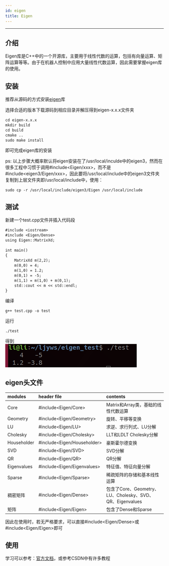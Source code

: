 ```yaml
---
id: eigen
title: Eigen
---
```


---

## 介绍

Eigen库是C++中的一个开源库，主要用于线性代数的运算，包括有向量运算、矩阵运算等等。由于在机器人控制中应用大量线性代数运算，因此需要掌握eigen库的使用。

## 安装
推荐从源码的方式安装[eigen](http://eigen.tuxfamily.org/index.php?title=Main_Page)库

选择合适的版本下载源码到相应目录并解压得到eigen-x.x.x文件夹
```
cd eigen-x.x.x
mkdir build
cd build 
cmake ..
sudo make install
```


即可完成eigen库的安装

ps: 以上步骤大概率默认将eigen安装在了/usr/local/inculde中的eigen3，然而在很多工程中习惯于调用#include<Eigen/xxx>，而不是#include<eigen3/Eigen/xxx>，因此要将/usr/local/include中的eigen3文件夹复制到上层文件夹即/usr/local/include中，使用：
```
sudo cp -r /usr/local/include/eigen3/Eigen /usr/local/include
```

## 测试
新建一个test.cpp文件并插入代码段
```
#include <iostream>
#include <Eigen/Dense>
using Eigen::MatrixXd;

int main()
{
	MatrixXd m(2,2);
	m(0,0) = 4;
	m(1,0) = 1.2;
	m(0,1) = -5;
	m(1,1) = m(1,0) + m(0,1);
	std::cout << m << std::endl;
}
```

编译
```
g++ test.cpp -o test
```
运行
```
./test
```
得到  
![avatar](../img/eigen_test.png)

## eigen头文件

|  modules   | header file  | contents |
| :-------- | :--------- | :--------- |
| Core  | #include<Eigen/Core> |Matrix和Array类，基础的线性代数运算 |
| Geometry | #include<Eigen/Geometry> |旋转、平移等变换 |
| LU | #include<Eigen/LU> |求逆、求行列式、LU分解 |
| Cholesky | #include<Eigen/Cholesky> |LLT和LDLT Cholesky分解 |
| Householder | #include<Eigen/Householder> |豪斯霍尔德变换 |
| SVD | #include<Eigen/SVD> |SVD分解 |
| QR | #include<Eigen/QR> |QR分解 |
| Eigenvalues | #include<Eigen/Eigenvalues> |特征值、特征向量分解 |
| Sparse | #include<Eigen/Sparse> |稀疏矩阵的存储和基本线性运算 |
| 稠密矩阵 | #include<Eigen/Dense> |包含了Core、Geometry、LU、Cholesky、SVD、QR、Eigenvalues |
| 矩阵 | #include<Eigen/Eigen> |包含了Dense和Sparse |

因此在使用时，若无严格要求，可以直接#include<Eigen/Dense>或#include<Eigen/Eigen>即可

## 使用
学习可以参考：[官方文档](http://eigen.tuxfamily.org/dox/)，或参考CSDN中有许多教程